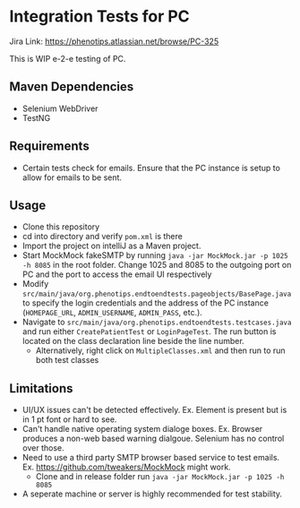 # Integration Tests for PC

Jira Link: https://phenotips.atlassian.net/browse/PC-325

This is WIP e-2-e testing of PC.

## Maven Dependencies
- Selenium WebDriver
- TestNG

## Requirements
- Certain tests check for emails. Ensure that the PC instance is setup to allow for emails to be sent. 

## Usage
- Clone this repository
- cd into directory and verify `pom.xml` is there
- Import the project on intelliJ as a Maven project.
- Start MockMock fakeSMTP by running `java -jar MockMock.jar -p 1025 -h 8085` in the root folder. Change 1025 and 8085 to the outgoing port on PC and the port to access the email UI respectively
- Modify `src/main/java/org.phenotips.endtoendtests.pageobjects/BasePage.java` to specify the login credentials and the address of the PC instance (`HOMEPAGE_URL`, `ADMIN_USERNAME`, `ADMIN_PASS`, etc.).
- Navigate to `src/main/java/org.phenotips.endtoendtests.testcases.java` and run either `CreatePatientTest` or `LoginPageTest`. The run button is located on the class declaration line beside the line number.
	- Alternatively, right click on `MultipleClasses.xml` and then run to run both test classes

## Limitations
- UI/UX issues can't be detected  effectively. Ex. Element is present but is in 1 pt font or hard to see.
- Can't handle native operating system dialoge boxes. Ex. Browser produces a non-web based warning dialgoue. Selenium has no control over those.
- Need to use a third party SMTP browser based service to test emails. Ex. https://github.com/tweakers/MockMock might work.
	- Clone and in release folder run `java -jar MockMock.jar -p 1025 -h 8085`
- A seperate machine or server is highly recommended for test stability. 
